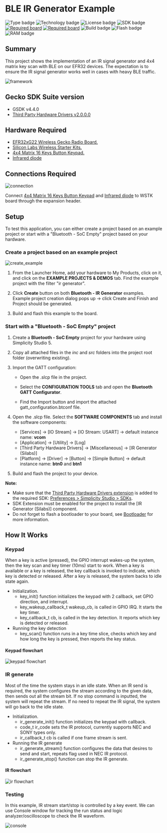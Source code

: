 # BLE IR Generator Example #

![Type badge](https://img.shields.io/badge/dynamic/json?url=https://raw.githubusercontent.com/SiliconLabs/application_examples_ci/master/bluetooth_applications/bluetooth_ir_generator_common.json&label=Type&query=type&color=green)
![Technology badge](https://img.shields.io/badge/dynamic/json?url=https://raw.githubusercontent.com/SiliconLabs/application_examples_ci/master/bluetooth_applications/bluetooth_ir_generator_common.json&label=Technology&query=technology&color=green)
![License badge](https://img.shields.io/badge/dynamic/json?url=https://raw.githubusercontent.com/SiliconLabs/application_examples_ci/master/bluetooth_applications/bluetooth_ir_generator_common.json&label=License&query=license&color=green)
![SDK badge](https://img.shields.io/badge/dynamic/json?url=https://raw.githubusercontent.com/SiliconLabs/application_examples_ci/master/bluetooth_applications/bluetooth_ir_generator_common.json&label=SDK&query=sdk&color=green)
[![Required board](https://img.shields.io/badge/Amazon-Infrared%20diode-green)](https://www.amazon.com/Digital-Receiver-Transmitter-Arduino-Compatible/dp/B01E20VQD8/ref=sr_1_14?dchild=1&keywords=IR+receiver&qid=1591754671&s=aht&sr=1-14)
[![Required board](https://img.shields.io/badge/Amazon-4x4%20Matrix%2016%20Keys%20Button%20Keypad.-green)](https://www.amazon.com/Tegg-Matrix-Button-Arduino-Raspberry/dp/B07QKCQGXS/ref=sr_1_4?dchild=1&keywords=Key+matrix&qid=1591754882&sr=8-4)
![Build badge](https://img.shields.io/endpoint?url=https://raw.githubusercontent.com/SiliconLabs/application_examples_ci/master/bluetooth_applications/bluetooth_ir_generator_build_status.json)
![Flash badge](https://img.shields.io/badge/dynamic/json?url=https://raw.githubusercontent.com/SiliconLabs/application_examples_ci/master/bluetooth_applications/bluetooth_ir_generator_common.json&label=Flash&query=flash&color=blue)
![RAM badge](https://img.shields.io/badge/dynamic/json?url=https://raw.githubusercontent.com/SiliconLabs/application_examples_ci/master/bluetooth_applications/bluetooth_ir_generator_common.json&label=RAM&query=ram&color=blue)

## Summary ##

This project shows the implementation of an IR signal generator and 4x4 matrix key scan with BLE on our EFR32 devices.
The expectation is to ensure the IR signal generator works well in cases with heavy BLE traffic.

![framework](image/framework.png)

## Gecko SDK Suite version ##

- GSDK v4.4.0
- [Third Party Hardware Drivers v2.0.0.0](https://github.com/SiliconLabs/third_party_hw_drivers_extension)

## Hardware Required ##

- [EFR32xG22 Wireless Gecko Radio Board.](https://www.silabs.com/development-tools/wireless/slwrb4182a-efr32xg22-wireless-gecko-radio-board)
- [Silicon Labs Wireless Starter Kits.](https://www.silabs.com/development-tools/wireless)
- [4x4 Matrix 16 Keys Button Keypad.](https://www.amazon.com/Tegg-Matrix-Button-Arduino-Raspberry/dp/B07QKCQGXS/ref=sr_1_4?dchild=1&keywords=Key+matrix&qid=1591754882&sr=8-4)
- [Infrared diode](https://www.amazon.com/Digital-Receiver-Transmitter-Arduino-Compatible/dp/B01E20VQD8/ref=sr_1_14?dchild=1&keywords=IR+receiver&qid=1591754671&s=aht&sr=1-14)

## Connections Required ##

![connection](image/hardware_connection.png)

Connect [4x4 Matrix 16 Keys Button Keypad](https://www.amazon.com/Tegg-Matrix-Button-Arduino-Raspberry/dp/B07QKCQGXS/ref=sr_1_4?dchild=1&keywords=Key+matrix&qid=1591754882&sr=8-4) and [Infrared diode](https://www.amazon.com/Digital-Receiver-Transmitter-Arduino-Compatible/dp/B01E20VQD8/ref=sr_1_14?dchild=1&keywords=IR+receiver&qid=1591754671&s=aht&sr=1-14) to WSTK board through the expansion header.

## Setup ##

To test this application, you can either create a project based on an example project or start with a "Bluetooth - SoC Empty" project based on your hardware.

### Create a project based on an example project ###

![create_example](image/create_example.png)

1. From the Launcher Home, add your hardware to My Products, click on it, and click on the **EXAMPLE PROJECTS & DEMOS** tab. Find the example project with the filter "ir generator".

2. Click **Create** button on both **Bluetooth - IR Generator** examples. Example project creation dialog pops up -> click Create and Finish and Project should be generated.

3. Build and flash this example to the board.

### Start with a "Bluetooth - SoC Empty" project ###

1. Create a **Bluetooth - SoC Empty** project for your hardware using Simplicity Studio 5.

2. Copy all attached files in the *inc* and *src* folders into the project root folder (overwriting existing).

3. Import the GATT configuration:

    - Open the .slcp file in the project.

    - Select the **CONFIGURATION TOOLS** tab and open the **Bluetooth GATT Configurator**.

    - Find the Import button and import the attached gatt_configuration.btconf file.

4. Open the .slcp file. Select the **SOFTWARE COMPONENTS** tab and install the software components:
    - [Services] → [IO Stream] → [IO Stream: USART] → default instance name: **vcom**
    - [Application] → [Utility] → [Log]
    - [Third Party Hardware Drivers] → [Miscellaneous] → [IR Generator (Silabs)]
    - [Platform] → [Driver] → [Button] → [Simple Button] → default instance name: **btn0** and **btn1**

5. Build and flash the project to your device.

**Note:**

- Make sure that the [Third Party Hardware Drivers extension](https://github.com/SiliconLabs/third_party_hw_drivers_extension) is added to the required SDK: [Preferences > Simplicity Studio > SDKs](https://github.com/SiliconLabs/third_party_hw_drivers_extension/blob/master/README.md#how-to-add-to-simplicity-studio-ide).
- SDK Extension must be enabled for the project to install the [IR Generator (Silabs)] component.
- Do not forget to flash a bootloader to your board, see [Bootloader](https://github.com/SiliconLabs/bluetooth_applications/blob/master/README.md#bootloader) for more information.

## How It Works ##

### Keypad ###

When a key is active (pressed), the GPIO interrupt wakes-up the system, then the key scan and key timer (10ms) start to work. When a key is available or a key is released, the key callback is invoked to indicate, which key is detected or released. After a key is released, the system backs to idle state again.

- Initialization.
  - key_init() function initializes the keypad with 2 callback, set GPIO direction, and interrupt.
  - key_wakeup_callback_t wakeup_cb, is called in GPIO IRQ. It starts the key timer.
  - key_callback_t cb, is called in the key detection. It reports which key is detected or released.
- Running the key detection
  - key_scan() function runs in a key time slice, checks which key and how long the key is pressed, then reports the key status.

#### Keypad flowchart ###

![keypad flowchart](image/keypad.png)

### IR generate ###

Most of the time the system stays in an idle state. When an IR send is required, the system configures the stream according to the given data, then sends out all the stream bit. If no stop command is inputted, the system will repeat the stream. If no need to repeat the IR signal, the system will go back to the idle state.

- Initialization.
  - ir_generate_init() function initializes the keypad with callback.
  - code_t ir_code sets the IR protocol, currently supports NEC and SONY types only.
  - ir_callback_t cb is called if one frame stream is sent.
- Running the IR generate
  - ir_generate_stream() function configures the data that desires to send and start, repeats flag used in NEC IR protocol.
  - ir_generate_stop() function can stop the IR generate.

#### IR flowchart ####

![ir flowchart](image/ir.png)

### Testing ###

In this example, IR stream start/stop is controlled by a key event. We can use Console window for tracking the run status and logic analyzer/oscilloscope to check the IR waveform.

![console](image/console.png)
